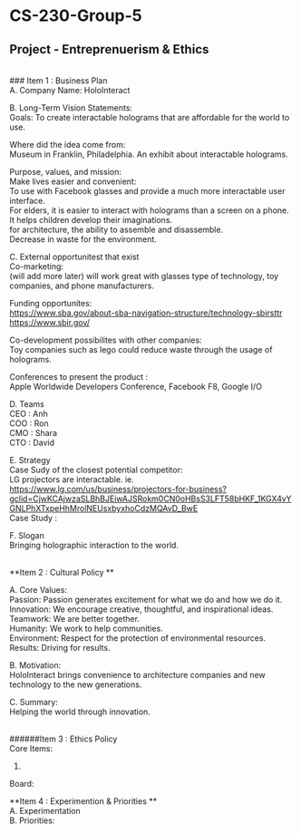 # CS-230-Group-5
## Project - Entreprenuerism &amp; Ethics
<br />
### Item 1 : Business Plan
<br />
A. Company Name: HoloInteract

B. Long-Term Vision Statements: <br />
Goals: To create interactable holograms that are affordable for the world to use.

Where did the idea come from: <br />
Museum in Franklin, Philadelphia. An exhibit about interactable holograms. 

Purpose, values, and mission: <br />
Make lives easier and convenient: <br />
To use with Facebook glasses and provide a much more interactable user interface.<br />
For elders, it is easier to interact with holograms than a screen on a phone. <br />
It helps children develop their imaginations. <br />
for architecture, the ability to assemble and disassemble. <br />
Decrease in waste for the environment. <br />

C. External opportunitest that exist <br />
Co-marketing: <br /> (will add more later)
will work great with glasses type of technology, toy companies, and phone manufacturers.

Funding opportunites: <br />
https://www.sba.gov/about-sba-navigation-structure/technology-sbirsttr <br />
https://www.sbir.gov/

Co-development possibilites with other companies: <br />
Toy companies such as lego could reduce waste through the usage of holograms.

Conferences to present the product : <br />
Apple Worldwide Developers Conference, Facebook F8, Google I/O

D. Teams <br />
CEO : Anh <br />
COO : Ron <br />
CMO : Shara <br />
CTO : David <br />

E. Strategy <br />
Case Sudy of the closest potential competitor: <br />
LG projectors are interactable. ie. https://www.lg.com/us/business/projectors-for-business?gclid=CjwKCAjwzaSLBhBJEiwAJSRokm0CN0oHBsS3LFT58bHKF_1KGX4vYGNLPhXTxpeHhMrolNEUsxbyxhoCdzMQAvD_BwE <br />
Case Study : <br />

F. Slogan <br />
Bringing holographic interaction to the world. <br />
<br />

**Item 2 : Cultural Policy **<br />

A. Core Values: <br />
Passion: Passion generates excitement for what we do and how we do it. <br />
Innovation: We encourage creative, thoughtful, and inspirational ideas. <br />
Teamwork: We are better together. <br />
Humanity: We work to help communities. <br />
Environment: Respect for the protection of environmental resources. <br />
Results: Driving for results. <br />


B. Motivation: <br />
HoloInteract brings convenience to architecture companies and new technology to the new generations. <br />

C. Summary: <br />
Helping the world through innovation. <br />
<br />

######Item 3 : Ethics Policy  <br />
Core Items:  <br />
1.  <br />
Board: <br />

**Item 4 : Experimention & Priorities ** <br />
A. Experimentation  <br />
B. Priorities:  <br />

 <br />


